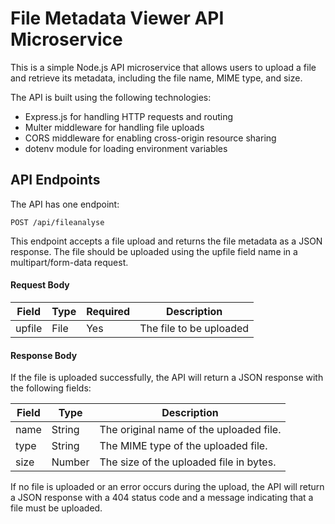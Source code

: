 # File Metadata Viewer API Microservice

This is a simple Node.js API microservice that allows users to upload a file and retrieve its metadata, including the file name, MIME type, and size.

The API is built using the following technologies:

- Express.js for handling HTTP requests and routing
- Multer middleware for handling file uploads
- CORS middleware for enabling cross-origin resource sharing
- dotenv module for loading environment variables

## API Endpoints
The API has one endpoint:

`POST /api/fileanalyse`

This endpoint accepts a file upload and returns the file metadata as a JSON response. The file should be uploaded using the upfile field name in a multipart/form-data request.

#### Request Body

| Field | Type | Required | Description |
| ---- | ----- | -------- | ----------- |
| upfile | File | Yes | The file to be uploaded |

#### Response Body
If the file is uploaded successfully, the API will return a JSON response with the following fields:

|Field|	Type|	Description|
|-----|-----|--------------|
|name|	String|	The original name of the uploaded file.|
|type|	String|	The MIME type of the uploaded file.|
|size|	Number|	The size of the uploaded file in bytes.|

If no file is uploaded or an error occurs during the upload, the API will return a JSON response with a 404 status code and a message indicating that a file must be uploaded.
